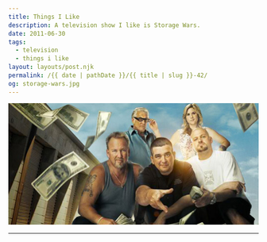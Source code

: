 ```yaml
---
title: Things I Like
description: A television show I like is Storage Wars.
date: 2011-06-30
tags: 
  - television
  - things i like
layout: layouts/post.njk
permalink: /{{ date | pathDate }}/{{ title | slug }}-42/
og: storage-wars.jpg
---
```


![the cast of Storage Wars](/img/storage-wars.jpg)

---
